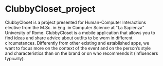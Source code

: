 # ClubbyCloset_project

ClubbyCloset is a project presented for Human-Computer Interactions elective from the M.Sc. in Eng. in Computer Science at "La Sapienza" University of Rome.
ClubbyCloset is a mobile application that allows you to find ideas and share advice about outfits to be worn in different circumstances.
Differently from other existing and established apps, we want to focus more on the context of the event and on the person’s style and characteristics than on the brand or on who recommends it (influencers typically).

